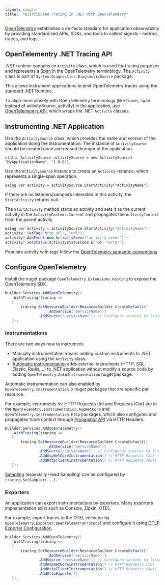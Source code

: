 ```yaml
---
layout: single
title:  "Distributed Tracing in .NET with OpenTelemetry"
---
```


[OpenTelemetry](https://opentelemetry.io/) establishes a de-facto standard for application observability by providing standardized APIs, SDKs, and tools to collect signals - metrics, traces, and logs.

## OpenTelementry .NET Tracing API

.NET runtime contains an `Activity` class, which is used for tracing purposes and represents a [Span](https://github.com/open-telemetry/opentelemetry-specification/blob/main/specification/trace/api.md#span) in the OpenTelemetry terminology. The `Activity` class is part of `System.Diagnostics.DiagnosticSource` package. 

This allows instrument applications to emit OpenTelemetry traces using the standard .NET Runtime.

To align more closely with OpenTelemetry terminology (like tracer, span instead of activitySource, activity) in the application, use [OpenTelementry.API](https://www.nuget.org/packages/opentelemetry.api), which wraps the .NET `Activity` classes. 


## Instrumenting .NET Application

Use the `ActivitySource` class, which provides the name and version of the application doing the instrumentation. The instance of `ActivitySource` should be created once and reused throughout the application.


`static ActivitySource activitySource = new ActivitySource(
    "MyApplicationName",
    "1.0.0");
`

Use the `ActivitySource` instance to create an `Activity` instance, which represents a single-span operation.

`using var activity = activitySource.StartActivity("ActivityName");`

If there are no listeners/samplers interested in this activity, the `StartActivity` returns null.

The `StartActivity` method starts an activity  and sets it as the current activity in the `ActivityContext.Current` and propagates the `ActivityContext` from the parent activity.


 ```csharp
using var activity = activitySource.StartActivity("ActivityName");
activity?.SetTag("http.url", "url");
activity?.AddEvent(new ActivityEvent("activity event"));
activity?.SetStatus(ActivityStatusCode.Error, "error");
 ```

Populate activity with tags follow the [ OpenTelemetry semantic conventions](https://github.com/open-telemetry/semantic-conventions/blob/main/docs/general/trace.md).



## Configure OpenTelemetry

Install the nuget package `OpenTelemetry.Extensions.Hosting` to expose the OpenTelemetry SDK.

 ```csharp
builder.Services.AddOpenTelemetry()
    .WithTracing(tracing =>
    {
        tracing.SetResourceBuilder(ResourceBuilder.CreateDefault()
                    .AddService("serviceName"))
                .AddSource("serviceName"); // Configure sources to listen
    });
 ```
### Instrumentations
There are two ways how to instrument. 
* Manually instrumentation means adding custom instruments to .NET application using the `Activity` class. 
* [Automatic instrumentation](https://opentelemetry.io/docs/zero-code/net/instrumentations/) adds external instruments (HTTP, SQL, Elastic, Redis,...) to .NET application without modify a source code by adding `OpenTelemetry.AutoInstrumentation` nuget package.

Automatic instrumentation can also enabled by `OpenTelemetry.Instrumentation.X` nuget packages that are specific per resource.

For example, instruments for HTTP Requests (In) and Requests (Out) are in the `OpenTelemetry.Instrumentation.AspNetCore` and `OpenTelemetry.Instrumentation.Http` packages, which also configures and propagates trace context through [Propagator API](https://opentelemetry.io/docs/specs/otel/context/api-propagators/) via HTTP Headers.  

 ```csharp
builder.Services.AddOpenTelemetry()
    .WithTracing(tracing =>
    {
        tracing.SetResourceBuilder(ResourceBuilder.CreateDefault()
                    .AddService("serviceName"))
                .AddSource("serviceName"); // Configures sources to listen (instrument)
                .AddAspNetCoreInstrumentation() // HTTP Requests (In) - Configures tracing context from headers
                .AddHttpClientInstrumentation() // HTTP Requests (Out) - Propagates tracing context to headers
    });
 ```

[Sampling](https://opentelemetry.io/docs/concepts/sampling/) (especially  Head Sampling) can be configured by `tracing.SetSampler(...)`.

### Exporters

An application can export instrumentations by exporters. Many exporters implementation exist such as Console, Zipkin, OTEL.

For example, export traces to the OTEL collector by `OpenTelemetry.Exporter.OpenTelemetryProtocol` and configure it using [OTLP Exporter Configuration](https://opentelemetry.io/docs/languages/sdk-configuration/otlp-exporter/).

 ```csharp
builder.Services.AddOpenTelemetry()
    .WithTracing(tracing =>
    {
        tracing.SetResourceBuilder(ResourceBuilder.CreateDefault()
                    .AddService("serviceName"))
                .AddSource("serviceName"); // Configure sources to listen (instrument)
                .AddAspNetCoreInstrumentation() // HTTP Requests (In)
                .AddHttpClientInstrumentation() // HTTP Requests (Out)
                .AddOtlpExporter()
    });
 ```
